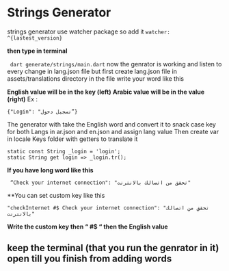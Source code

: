# Strings Generator
strings generator use watcher package 
so add it 
```watcher: ^{lastest_version}```

**then type in terminal**

``` dart generate/strings/main.dart```
now the genrator is working and listen to every change in lang.json file but
first create lang.json file in assets/translations directory
in the file write your word like this

**English value will be in the key (left)**
**Arabic value will be in the value (right)** 
Ex :
```
{"Login": "تسجيل دخول”}
```
The generator with take the English word and convert it to snack case key for both Langs in ar.json and en.json and assign lang value 
Then create var in locale Keys folder with getters to translate it
```
static const String _login = 'login';
static String get login => _login.tr();
```

**If  you have long word like this**
```
 “Check your internet connection": "تحقق من اتصالك بالانترنت"
```

**You can set custom key like this 
```
"checkInternet #$ Check your internet connection": "تحقق من اتصالك بالانترنت"
```
**Write the custom key then “ #$ “ then the English  value**

## keep the terminal (that you run the genrator in it) open till you finish from adding words